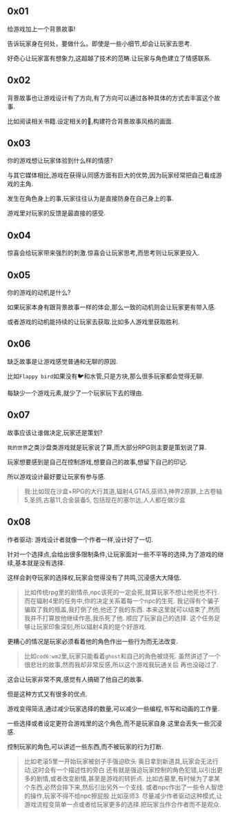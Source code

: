 ## 0x01

给游戏加上一个背景故事!

告诉玩家身在何处，要做什么。即使是一些小细节,却会让玩家去思考.

好奇心让玩家富有想象力,这超越了技术的范畴.让玩家与角色建立了情感联系.

## 0x02

背景故事也让游戏设计有了方向,有了方向可以通过各种具体的方式去丰富这个故事.

比如阅读相关书籍.设定相关的🎵️,构建符合背景故事风格的画面.

## 0x03

你的游戏想让玩家体验到什么样的情感?

与其它媒体相比,游戏在获得认同感方面有巨大的优势,因为玩家经常把自己看成游戏的主角.

发生在角色身上的事,玩家往往认为是直接防身在自己身上的事.

游戏里对玩家的反馈是最直接的感受.

## 0x04

惊喜会给玩家带来强烈的刺激.惊喜会让玩家思考,而思考则让玩家更投入.

## 0x05

你的游戏的动机是什么?

如果玩家本身有跟背景故事一样的体会,那么一致的动机则会让玩家更有带入感.

或者游戏的动机能持续的让玩家去获取.比如多人游戏里获取胜利.

## 0x06

缺乏故事是让游戏感觉普通和无聊的原因.

比如`Flappy bird`如果没有🐦️和水管,只是方块,那么很多玩家都会觉得无聊.

每缺少一个游戏元素,就少了一个玩家玩下去的理由.

## 0x07
故事应该让谁做决定,玩家还是策划?

`我的世界`之类沙盘类游戏就是玩家说了算,而大部分RPG则主要是策划说了算.

玩家想要感到是自己在控制游戏,想要自己的故事,想留下自己的印记.

所以游戏设计最好要让玩家有参与感.

>我:比如现在沙盒+RPG的大行其道,辐射4,GTA5,巫师3,神界2原罪,上古卷轴5,圣鸽,古墓11,合金装备5,
>包括现在的塞尔达,人人都在做沙盒

## 0x08

作者驱动:
游戏设计者就像一个作者一样,设计好了一切.

针对一个选择点,会给出很多限制条件,让玩家面对一些不平等的选择,为了游戏的继续,基本就是没有选择.

这样会剥夺玩家的选择权,玩家会觉得没有了共鸣,沉浸感大大降低.

>比如传统rpg里的剧情杀,npc该死的一定会死,就算玩家不想让他死也不行.
>而在辐射4里的任务中,你的决定关系着每一个npc的生死.
>我记得有个骗子骗取了我的瓶盖,我打倒了他,他还了我的东西.
>本来这里就可以结束了,然而我并不打算放他继续作恶,我杀死了他.
>顺应了玩家自己的选择.
>这个任务足够让玩家印象深刻,所以辐射4真的是个好游戏.

更糟心的情况是玩家必须看着他的角色作出一些行为而无法改变.

>比如`cod6:wm2`里,玩家只能看着`ghost`和自己的角色被烧死.
>虽然讲述了一个很悲壮的故事,然而我却非常反感,所以这个游戏我玩通关后
>再也没碰过了.

这会让玩家非常不爽,感觉有人搞砸了他自己的故事.

但是这种方式又有很多的优点.

游戏变得简洁,通过减少玩家选择的数量,可以减少一些编程,书写和动画的工作量.

一些选择或者设定更符合游戏里的这个角色,而不是玩家自身.这里会丢失一些沉浸感.

控制玩家的角色,可以讲述一些东西,而不被玩家的行为打断.
>比如老滚5里一开始玩家被刽子手强迫砍头
>奥日拿到新道具,玩家会无法行动,这时会有一个描述性的旁白
还有就是强迫玩家控制的角色犯错,以引出更多的剧情,或者改变剧情,甚至是游戏的转折点.
>比如古墓里,有时候为了拿某个东西,必然会摔下来,然后引出另外一个支线.
>或者npc作出了一些令人智熄的操作,玩家不得不给npc擦屁股.比如巫师3.
尽量减少作者驱动这种模式,让游戏流程变简单一点或者给玩家更多的选择.把玩家当作合作者而不是观众.


